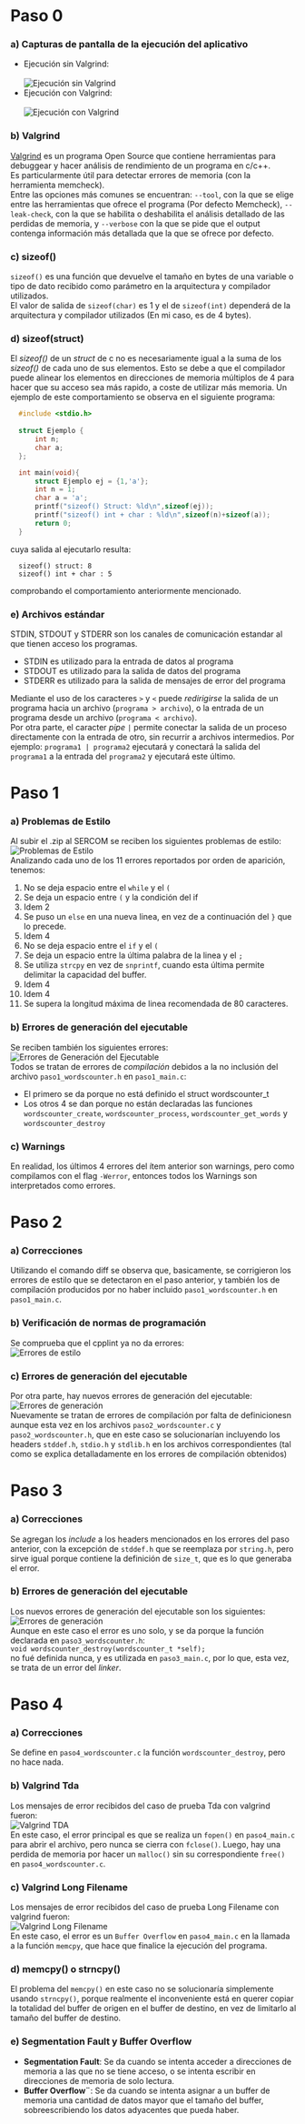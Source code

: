 # Paso 0

### a) Capturas de pantalla de la ejecución del aplicativo
- Ejecución sin Valgrind: <br><br> 
  ![Ejecución sin Valgrind](img/paso_0/sin_valgrind.png)  
- Ejecución con Valgrind: <br><br> 
  ![Ejecución con Valgrind](img/paso_0/con_valgrind.png)  
### b) Valgrind
[Valgrind](https://www.valgrind.org) es un programa Open Source que contiene herramientas para debuggear y hacer análisis de rendimiento de un programa en c/c++.  
Es particularmente útil para detectar errores de memoria (con la herramienta memcheck).  
Entre las opciones más comunes se encuentran: `--tool`, con la que se elige entre las herramientas que ofrece el programa (Por defecto Memcheck), `--leak-check`, con la que se habilita o deshabilita el análisis detallado de las perdidas de memoria, y `--verbose` con la que se pide que el output contenga información más detallada que la que se ofrece por defecto. 
### c) sizeof()
`sizeof()` es una función que devuelve el tamaño en bytes de una variable o tipo de dato recibido como parámetro en la arquitectura y compilador utilizados.  
El valor de salida de `sizeof(char)` es 1 y el de `sizeof(int)` dependerá de la arquitectura y compilador utilizados (En mi caso, es de 4 bytes).
### d) sizeof(struct)
El *sizeof()* de un *struct* de c no es necesariamente igual a la suma de los *sizeof()* de cada uno de sus elementos. Esto se debe a que el compilador puede alinear los elementos en direcciones de memoria múltiplos de 4 para hacer que su acceso sea más rapido, a coste de utilizar más memoria.
Un ejemplo de este comportamiento se observa en el siguiente programa:
```c++
  #include <stdio.h>
  
  struct Ejemplo {
      int n;
      char a;
  };

  int main(void){
      struct Ejemplo ej = {1,'a'};
      int n = 1;
      char a = 'a';
      printf("sizeof() Struct: %ld\n",sizeof(ej));
      printf("sizeof() int + char : %ld\n",sizeof(n)+sizeof(a));
      return 0;
  }
```
cuya salida al ejecutarlo resulta:
```
  sizeof() struct: 8
  sizeof() int + char : 5
```
comprobando el comportamiento anteriormente mencionado.
### e) Archivos estándar
STDIN, STDOUT y STDERR son los canales de comunicación estandar al que tienen acceso los programas.
- STDIN es utilizado para la entrada de datos al programa
- STDOUT es utilizado para la salida de datos del programa
- STDERR es utilizado para la salida de mensajes de error del programa

Mediante el uso de los caracteres `>` y `<` puede *redirigirse* la salida de un programa hacia un archivo (`programa > archivo`), o la entrada de un programa desde un archivo (`programa < archivo`).  
Por otra parte, el caracter *pipe* `|` permite conectar la salida de un proceso directamente con la entrada de otro, sin recurrir a archivos intermedios. Por ejemplo: `programa1 | programa2` ejecutará y conectará la salida del `programa1` a la entrada del `programa2` y ejecutará este último.

# Paso 1

### a) Problemas de Estilo
Al subir el .zip al SERCOM se reciben los siguientes problemas de estilo:  
![Problemas de Estilo](img/paso_1/errores_de_estilo.png)  
Analizando cada uno de los 11 errores reportados por orden de aparición, tenemos:
1) No se deja espacio entre el `while` y el `(`
2) Se deja un espacio entre `(` y la condición del if
3) Idem 2
4) Se puso un `else` en una nueva linea, en vez de a continuación del `}` que lo precede.
5) Idem 4
6) No se deja espacio entre el `if` y el `(`
7) Se deja un espacio entre la última palabra de la linea y el `;`
8) Se utiliza `strcpy` en vez de `snprintf`, cuando esta última permite delimitar la capacidad del buffer.
9) Idem 4
10) Idem 4
11) Se supera la longitud máxima de linea recomendada de 80 caracteres.

### b) Errores de generación del ejecutable
Se reciben también los siguientes errores:  
![Errores de Generación del Ejecutable](img/paso_1/errores_de_generacion.png)  
Todos se tratan de errores de *compilación* debidos a la no inclusión del archivo `paso1_wordscounter.h` en `paso1_main.c`:
- El primero se da porque no está definido el struct wordscounter_t
- Los otros 4 se dan porque no están declaradas las funciones `wordscounter_create`, `wordscounter_process`, `wordscounter_get_words` y `wordscounter_destroy`
  
### c) Warnings
En realidad, los últimos 4 errores del ítem anterior son warnings, pero como compilamos con el flag `-Werror`, entonces todos los Warnings son interpretados como errores.

# Paso 2

### a) Correcciones
Utilizando el comando diff se observa que, basicamente, se corrigieron los errores de estilo que se detectaron en el paso anterior,
y también los de compilación producidos por no haber incluido `paso1_wordscounter.h` en `paso1_main.c`.

### b) Verificación de normas de programación
Se comprueba que el cpplint ya no da errores:  
![Errores de estilo](img/paso_2/errores_de_estilo.png)

### c) Errores de generación del ejecutable
Por otra parte, hay nuevos errores de generación del ejecutable:  
![Errores de generación](img/paso_2/errores_de_generacion.png)  
Nuevamente se tratan de errores de compilación por falta de definicionesn aunque esta vez en los archivos `paso2_wordscounter.c` y `paso2_wordscounter.h`, 
que en este caso se solucionarían incluyendo los headers `stddef.h`, `stdio.h` y `stdlib.h` en los archivos correspondientes 
(tal como se explica detalladamente en los errores de compilación obtenidos)

# Paso 3

### a) Correcciones
Se agregan los *include* a los headers mencionados en los errores del paso anterior, con la excepción de `stddef.h` que se reemplaza 
por `string.h`, pero sirve igual porque contiene la definición de `size_t`, que es lo que generaba el error.

### b) Errores de generación del ejecutable
Los nuevos errores de generación del ejecutable son los siguientes:   
![Errores de generación](img/paso_3/errores_de_generacion.png)  
Aunque en este caso el error es uno solo, y se da porque la función declarada en `paso3_wordscounter.h`:  
`void wordscounter_destroy(wordscounter_t *self);`  
no fué definida nunca, y es utilizada en `paso3_main.c`, por lo que, esta vez, se trata de un error del *linker*.

# Paso 4

### a) Correcciones
Se define en `paso4_wordscounter.c` la función `wordscounter_destroy`, pero no hace nada.

### b) Valgrind Tda
Los mensajes de error recibidos del caso de prueba Tda con valgrind fueron:  
![Valgrind TDA](img/paso_4/valgrind_tda.png)  
En este caso, el error principal es que se realiza un `fopen()` en `paso4_main.c` para abrir el archivo, pero nunca se cierra con `fclose()`. Luego, hay una perdida de memoria por hacer un `malloc()` sin su correspondiente `free()` en `paso4_wordscounter.c`.

### c) Valgrind Long Filename
Los mensajes de error recibidos del caso de prueba Long Filename con valgrind fueron:  
![Valgrind Long Filename](img/paso_4/valgrind_long_filename.png)  
En este caso, el error es un `Buffer Overflow` en `paso4_main.c` en la llamada a la función `memcpy`, que hace que finalice la ejecución del programa.

### d) memcpy() o strncpy()
El problema del `memcpy()` en este caso no se solucionaría simplemente usando `strncpy()`, porque realmente el inconveniente está en querer copiar la totalidad del buffer de origen en el buffer de destino, en vez de limitarlo al tamaño del buffer de destino.

### e) Segmentation Fault y Buffer Overflow
- **Segmentation Fault**: Se da cuando se intenta acceder a direcciones de memoria a las que no se tiene acceso, o se intenta escribir en direcciones de memoria de solo lectura.
- **Buffer Overflow¨**: Se da cuando se intenta asignar a un buffer de memoria una cantidad de datos mayor que el tamaño del buffer, sobreescribiendo los datos adyacentes que pueda haber.

